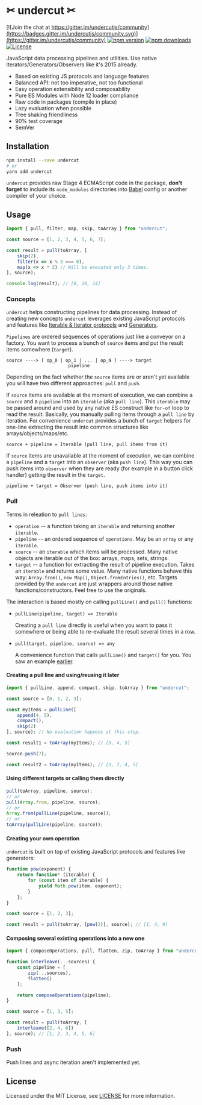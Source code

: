 # ✂ undercut ✂

[![Join the chat at https://gitter.im/undercutjs/community](https://badges.gitter.im/undercutjs/community.svg)](https://gitter.im/undercutjs/community)
[![npm version](https://img.shields.io/npm/v/undercut.svg)](https://www.npmjs.com/package/undercut)
[![npm downloads](https://img.shields.io/npm/dm/undercut.svg)](https://www.npmjs.com/package/undercut)
[![License](https://img.shields.io/npm/l/undercut.svg)](https://github.com/the-spyke/undercut/blob/master/LICENSE)

JavaScript data processing pipelines and utilities. Use native Iterators/Generators/Observers like it's 2015 already.

- Based on existing JS protocols and language features
- Balanced API: not too imperative, not too functional
- Easy operation extensibility and composability
- Pure ES Modules with Node 12 loader compliance
- Raw code in packages (compile in place)
- Lazy evaluation when possible
- Tree shaking friendliness
- 90% test coverage
- SemVer

## Installation

```sh
npm install --save undercut
# or
yarn add undercut
```

`undercut` provides raw Stage 4 ECMAScript code in the package, **don't forget** to include its `node_modules` directories into [Babel](https://babeljs.io/) config or another compiler of your choice.

## Usage

```js
import { pull, filter, map, skip, toArray } from "undercut";

const source = [1, 2, 3, 4, 5, 6, 7];

const result = pull(toArray, [
    skip(2),
    filter(x => x % 3 === 0),
    map(x => x * 2) // Will be executed only 3 times.
], source);

console.log(result); // [8, 10, 14]
```

### Concepts

`undercut` helps constructing pipelines for data processing. Instead of creating new concepts `undercut` leverages existing JavaScript protocols and features like [Iterable & Iterator protocols](https://developer.mozilla.org/en-US/docs/Web/JavaScript/Reference/Iteration_protocols) and [Generators](https://developer.mozilla.org/en-US/docs/Web/JavaScript/Reference/Statements/function*).

`Pipelines` are ordered sequences of operations just like a conveyor on a factory. You want to process a bunch of `source` items and put the result items somewhere (`target`).

```text
source ----> [ op_0 | op_1 | ... | op_N ] ----> target
                       pipeline
```

Depending on the fact whether the `source` items are or aren't yet available you will have two different approaches: `pull` and `push`.

If `source` items are available at the moment of execution, we can combine a `source` and a `pipeline` into an `iterable` (aka `pull line`). This `iterable` may be passed around and used by any native ES construct like `for-of` loop to read the result. Basically, you manually pulling items through a `pull line` by iteration. For convenience `undercut` provides a bunch of `target` helpers for one-line extracting the result into common structures like arrays/objects/maps/etc.

```text
source + pipeline = Iterable (pull line, pull items from it)
```

If `source` items are unavailable at the moment of execution, we can combine a `pipeline` and a `target` into an `observer` (aka `push line`). This way you can push items into `observer` when they are ready (for example in a button click handler) getting the result in the `target`.

```text
pipeline + target = Observer (push line, push items into it)
```

### Pull

Terms in releation to `pull lines`:

- `operation` -- a function taking an `iterable` and returning another `iterable`.
- `pipeline` -- an ordered sequence of `operations`. May be an `array` or any `iterable`.
- `source` -- an `iterable` which items will be processed. Many native objects are iterable out of the box: arrays, maps, sets, strings.
- `target` -- a function for extracting the result of pipeline execution. Takes an `iterable` and returns some value. Many native functions behave this way: `Array.from()`, `new Map()`, `Object.fromEntries()`, etc. Targets provided by the `undercut` are just wrappers around those native functions/constructors. Feel free to use the originals.

The interaction is based mostly on calling `pullLine()` and `pull()` functions:

- `pullLine(pipeline, target) => Iterable`

  Creating a `pull line` directly is useful when you want to pass it somewhere or being able to re-evaluate the result several times in a row.

- `pull(target, pipeline, source) => any`

  A convenience function that calls `pullLine()` and `target()` for you. You saw an example [earlier](#usage).

#### Creating a pull line and using/reusing it later

```js
import { pullLine, append, compact, skip, toArray } from "undercut";

const source = [0, 1, 2, 3];

const myItems = pullLine([
    append(4, 5),
    compact(),
    skip(2)
], source); // No evaluation happens at this step.

const result1 = toArray(myItems); // [3, 4, 5]

source.push(7);

const result2 = toArray(myItems); // [3, 7, 4, 5]
```

#### Using different targets or calling them directly

```js
pull(toArray, pipeline, source);
// or
pull(Array.from, pipeline, source);
// or
Array.from(pullLine(pipeline, source));
// or
toArray(pullLine(pipeline, source));
```

#### Creating your own operation

`undercut` is built on top of existing JavaScript protocols and features like generators:

```js
function pow(exponent) {
    return function* (iterable) {
        for (const item of iterable) {
            yield Math.pow(item, exponent);
        }
    };
}

const source = [1, 2, 3];

const result = pull(toArray, [pow(2)], source); // [1, 4, 9]
```

#### Composing several existing operations into a new one

```js
import { composeOperations, pull, flatten, zip, toArray } from "undercut";

function interleave(...sources) {
    const pipeline = [
        zip(...sources),
        flatten()
    ];

    return composeOperations(pipeline);
}

const source = [1, 3, 5];

const result = pull(toArray, [
    interleave([2, 4, 6])
], source); // [1, 2, 3, 4, 5, 6]
```

### Push

Push lines and async iteration aren't implemented yet.

## License

Licensed under the MIT License, see [LICENSE](LICENSE) for more information.
